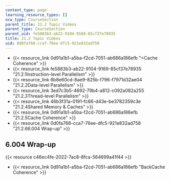 ```yaml
---
content_type: page
learning_resource_types: []
ocw_type: CourseSection
parent_title: 21.2 Topic Videos
parent_type: CourseSection
parent_uid: fe5883b3-ab22-9104-9169-85cf37e78935
title: 21.2 Topic Videos
uid: 0d0fa768-cca7-76ee-dfc5-921e832ad758
---
```


*   {{< resource_link 0d91a1b1-a5ba-f2cd-7051-ab686a186efb "\<Cache Coherence" >}}
*   {{< resource_link fe5883b3-ab22-9104-9169-85cf37e78935 "21.2.1Instruction-level Parallelism" >}}
*   {{< resource_link 6b8e60cd-8ae9-825b-f796-f7971d32ae04 "21.2.2Data-level Parallelism" >}}
*   {{< resource_link 3ed7c3b5-4692-79b4-a812-c092a082a255 "21.2.3Thread-level Parallelism" >}}
*   {{< resource_link 46b3f31a-0191-fc66-d43e-be3782359c3e "21.2.4Shared Memory & Caches" >}}
*   {{< resource_link 0d91a1b1-a5ba-f2cd-7051-ab686a186efb "21.2.5Cache Coherence" >}}
*   {{< resource_link 0d0fa768-cca7-76ee-dfc5-921e832ad758 "21.2.66.004 Wrap-up" >}}

6.004 Wrap-up
-------------

{{< resource c46ec4fe-2022-7ac8-8fca-564699a41f44 >}}

*   {{< resource_link 0d91a1b1-a5ba-f2cd-7051-ab686a186efb "BackCache Coherence" >}}